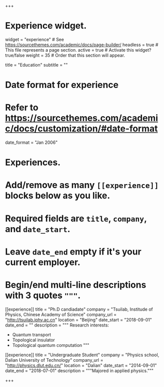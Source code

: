 +++
# Experience widget.
widget = "experience"  # See https://sourcethemes.com/academic/docs/page-builder/
headless = true  # This file represents a page section.
active = true  # Activate this widget? true/false
weight = 35  # Order that this section will appear.

title = "Education"
subtitle = ""

# Date format for experience
#   Refer to https://sourcethemes.com/academic/docs/customization/#date-format
date_format = "Jan 2006"

# Experiences.
#   Add/remove as many `[[experience]]` blocks below as you like.
#   Required fields are `title`, `company`, and `date_start`.
#   Leave `date_end` empty if it's your current employer.
#   Begin/end multi-line descriptions with 3 quotes `"""`.
[[experience]]
  title = "Ph.D candiadate"
  company = "Tsuilab, Institude of Physics, Chinese Academy of Science"
  company_url = "http://tsuilab.iphy.ac.cn"
  location = "Beijing"
  date_start = "2018-09-01"
  date_end = ""
  description = """
  Research interests:
  
  * Quantum transport
  * Topological insulator
  * Topological quantum computation
  """

[[experience]]
  title = "Undergraduate Student"
  company = "Physics school, Dalian University of Technology"
  company_url = "http://physics.dlut.edu.cn/"
  location = "Dalian"
  date_start = "2014-09-01"
  date_end = "2018-07-01"
  description = """Majored in applied physics."""

+++
